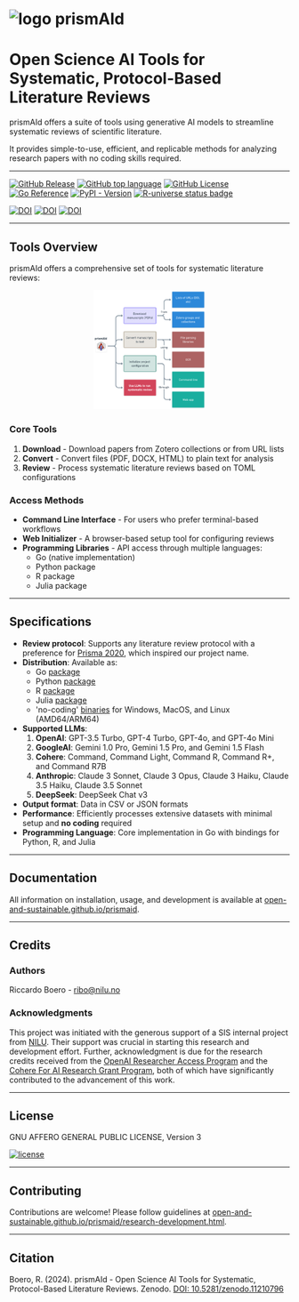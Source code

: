 # ![logo](https://raw.githubusercontent.com/ricboer0/prismAId/main/figures/prismAId_logo.png) prismAId
# Open Science AI Tools for Systematic, Protocol-Based Literature Reviews

prismAId offers a suite of tools using generative AI models to streamline systematic reviews of scientific literature.

It provides simple-to-use, efficient, and replicable methods for analyzing research papers with no coding skills required.

---

[![GitHub Release](https://img.shields.io/github/v/release/Open-and-Sustainable/prismAId?sort=semver&display_name=tag&style=flat)](https://github.com/Open-and-Sustainable/prismAId/releases)
[![GitHub top language](https://img.shields.io/github/languages/top/Open-and-Sustainable/prismAId?style=flat)](https://go.dev/)
[![GitHub License](https://img.shields.io/github/license/Open-and-Sustainable/prismAId?style=flat)](https://www.gnu.org/licenses/agpl-3.0.en.html#license-text)
[![Go Reference](https://pkg.go.dev/badge/github.com/open-and-sustainable/prismaid.svg)](https://pkg.go.dev/github.com/open-and-sustainable/prismaid)
[![PyPI - Version](https://img.shields.io/pypi/v/prismaid?logo=pypi)](https://pypi.org/project/prismaid/)
[![R-universe status badge](https://open-and-sustainable.r-universe.dev/badges/prismaid)](https://open-and-sustainable.r-universe.dev/prismaid)

[![DOI](https://zenodo.org/badge/DOI/10.5281/zenodo.11210796.svg)](https://doi.org/10.5281/zenodo.11210796) 
[![DOI](https://joss.theoj.org/papers/10.21105/joss.07616/status.svg)](https://doi.org/10.21105/joss.07616)
[![DOI]( https://img.shields.io/badge/prismaid_manual-10.5281/zenodo.15394332-blue)](https://raw.githubusercontent.com/open-and-sustainable/prismaid_manual/main/prismaid_manual.pdf)

---

## Tools Overview
prismAId offers a comprehensive set of tools for systematic literature reviews:

<div style="text-align: center;">
    <img src="https://raw.githubusercontent.com/open-and-sustainable/prismaid/main/figures/tools.png" alt="Tools Overview" style="width: 40%;">
</div>

### Core Tools
1. **Download** - Download papers from Zotero collections or from URL lists
2. **Convert** - Convert files (PDF, DOCX, HTML) to plain text for analysis
3. **Review** - Process systematic literature reviews based on TOML configurations

### Access Methods
- **Command Line Interface** - For users who prefer terminal-based workflows
- **Web Initializer** - A browser-based setup tool for configuring reviews
- **Programming Libraries** - API access through multiple languages:
  - Go (native implementation)
  - Python package
  - R package
  - Julia package

---

## Specifications
- **Review protocol**: Supports any literature review protocol with a preference for [Prisma 2020](https://www.prisma-statement.org/prisma-2020), which inspired our project name.
- **Distribution**: Available as:
  - Go [package](https://pkg.go.dev/github.com/open-and-sustainable/prismaid)
  - Python [package](https://pypi.org/project/prismaid/)
  - R [package](https://open-and-sustainable.r-universe.dev/prismaid)
  - Julia [package](https://github.com/JuliaRegistries/General/tree/master/P/PrismAId)
  - 'no-coding' [binaries](https://github.com/open-and-sustainable/prismaid/releases) for Windows, MacOS, and Linux (AMD64/ARM64)
- **Supported LLMs**:
    1. **OpenAI**: GPT-3.5 Turbo, GPT-4 Turbo, GPT-4o, and GPT-4o Mini
    2. **GoogleAI**: Gemini 1.0 Pro, Gemini 1.5 Pro, and Gemini 1.5 Flash
    3. **Cohere**: Command, Command Light, Command R, Command R+, and Command R7B
    4. **Anthropic**: Claude 3 Sonnet, Claude 3 Opus, Claude 3 Haiku, Claude 3.5 Haiku, Claude 3.5 Sonnet
    5. **DeepSeek**: DeepSeek Chat v3
- **Output format**: Data in CSV or JSON formats
- **Performance**: Efficiently processes extensive datasets with minimal setup and **no coding** required
- **Programming Language**: Core implementation in Go with bindings for Python, R, and Julia

---

## Documentation
All information on installation, usage, and development is available at [open-and-sustainable.github.io/prismaid](https://open-and-sustainable.github.io/prismaid/).

---

## Credits
### Authors
Riccardo Boero - ribo@nilu.no

### Acknowledgments
This project was initiated with the generous support of a SIS internal project from [NILU](https://nilu.com). Their support was crucial in starting this research and development effort. Further, acknowledgment is due for the research credits received from the [OpenAI Researcher Access Program](https://grants.openai.com/prog/openai_researcher_access_program/) and the [Cohere For AI Research Grant Program](https://share.hsforms.com/1aF5ZiZDYQqCOd8JSzhUBJQch5vw?ref=txt.cohere.com), both of which have significantly contributed to the advancement of this work.

---

## License
GNU AFFERO GENERAL PUBLIC LICENSE, Version 3

[![license](https://www.gnu.org/graphics/agplv3-155x51.png)](https://www.gnu.org/licenses/agpl-3.0.en.html#license-text)

---

## Contributing
Contributions are welcome! Please follow guidelines at [open-and-sustainable.github.io/prismaid/research-development.html](https://open-and-sustainable.github.io/prismaid/research-development.html#contributing).

---

## Citation
Boero, R. (2024). prismAId - Open Science AI Tools for Systematic, Protocol-Based Literature Reviews. Zenodo. [DOI: 10.5281/zenodo.11210796](https://doi.org/10.5281/zenodo.11210796)
